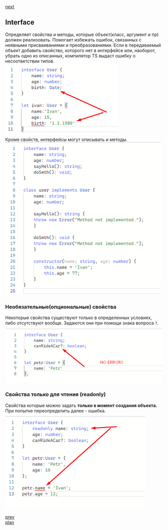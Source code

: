 <a href="03.md">next</a>

<h2>Interface</h2>

<div>
Определяет свойства и методы, которые объект(класс, аргумент и пр) должен реализовать.
Помогает избежать ошибок, связанных с неявными присваиваниями и преобразованиями.
Если в передаваемый объект добавить свойство, которого нет в интерфейсе или, наоборот, убрать одно из описанных, компилятор TS выдаст ошибку о несоответствии типов.
</div>

<div>
<img src="media/02.png"/>
</div>

<div>
Кроме свойств, интерфейсы могут описывать и методы.
</div>

<div>
<img src="media/02_1.png"/>
</div>

<h3>Необязательные(опциональные) свойства</h3>
<div>
Некоторые свойства существуют только в определенных условиях, либо отсутствуют вообще. Задаются они при помощи знака вопроса <code>?</code>.
</div>

<div>
<img src="media/02_2.png"/>
</div>

<h3>Cвойства только для чтения (readonly)</h3>

<div>
Cвойства которые можно задать <strong>только в момент создания объекта.</strong> При попытке переопределить далее - ошибка.
</div>

<div>
<img src="media/02_3.png"/>
</div>

<br/>
<a href="01.md">prev</a>
<br/>
<a href="00.md">plan</a>
